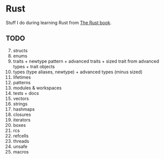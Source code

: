# Rust

Stuff I do during learning Rust from [The Rust book](https://doc.rust-lang.org/stable/book/).

## TODO

7. structs
6. enums
10. traits + newtype pattern + advanced traits + sized trait from advanced types + trait objects
6. types (type aliases, newtype) + advanced types (minus sized)
6. lifetimes
6. patterns
6. modules & workspaces
12. tests + docs
7. vectors
8. strings
9. hashmaps
13. closures
14. iterators
15. boxes
16. rcs
17. refcells
18. threads
19. unsafe
20. macros
